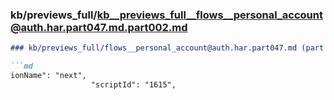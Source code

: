 ### kb/previews_full/kb__previews_full__flows__personal_account@auth.har.part047.md.part002.md

```md
### kb/previews_full/flows__personal_account@auth.har.part047.md (part 002)

```md
ionName": "next",
                  "scriptId": "1615",
```

```

```
